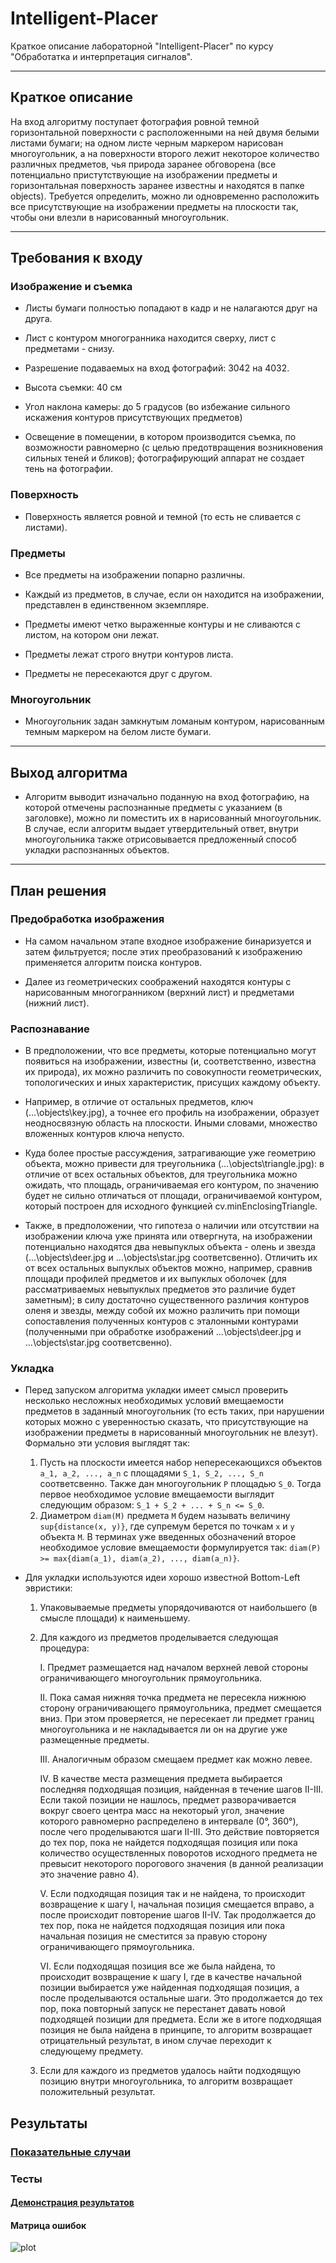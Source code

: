 # Intelligent-Placer

Краткое описание лабораторной "Intelligent-Placer" по курсу "Обработатка и интерпретация сигналов".
____
## **Краткое описание**

На вход алгоритму поступает фотография ровной темной горизонтальной поверхности с расположенными на ней двумя белыми листами бумаги; на одном листе черным маркером нарисован многоугольник, а на поверхности второго лежит некоторое количество различных предметов, чья природа заранее обговорена (все потенциально пристутствующие на изображении предметы и горизонтальная поверхность заранее известны и находятся в папке objects). Требуется определить, можно ли одновременно расположить все присутствующие на изображении предметы на плоскости так, чтобы они влезли в нарисованный многоугольник.
____
## **Требования к входу**

### **Изображение и съемка**

- Листы бумаги полностью попадают в кадр и не налагаются друг на друга.

- Лист с контуром многогранника находится сверху, лист с предметами - снизу.

- Разрешение подаваемых на вход фотографий: 3042 на 4032.

- Высота съемки: 40 см

- Угол наклона камеры: до 5 градусов (во избежание сильного искажения контуров присутствующих предметов)

- Освещение в помещении, в котором производится съемка, по возможности равномерно (с целью предотвращения возникновения сильных теней и бликов); фотографирующий аппарат не создает тень на фотографии.

### **Поверхность**

- Поверхность является ровной и темной (то есть не сливается с листами).

### **Предметы**

- Все предметы на изображении попарно различны.

- Каждый из предметов, в случае, если он находится на изображении, представлен в единственном экземпляре.

- Предметы имеют четко выраженные контуры и не сливаются с листом, на котором они лежат.

- Предметы лежат строго внутри контуров листа.

- Предметы не пересекаются друг с другом.

### **Многоугольник**

- Многоугольник задан замкнутым ломаным контуром, нарисованным темным маркером на белом листе бумаги.

___
## **Выход алгоритма**

- Алгоритм выводит изначально поданную на вход фотографию, на которой отмечены распознанные предметы с указанием (в заголовке), можно ли поместить их в нарисованный многоугольник. В случае, если алгоритм выдает утвердительный ответ, внутри многоугольника также отрисовывается предложенный способ укладки распознанных объектов.
___
## **План решения**

### **Предобработка изображения**

-  На самом начальном этапе входное изображение бинаризуется и затем фильтруется; после этих преобразований к изображению применяется алгоритм поиска контуров.

- Далее из геометрических соображений находятся контуры с нарисованным многогранником (верхний лист) и предметами (нижний лист).

### **Распознавание**

- В предположении, что все предметы, которые потенциально могут появиться на изображении, известны (и, соответственно, известна их природа), их можно различить по совокупности геометрических, топологических и иных характеристик, присущих каждому объекту.

- Например, в отличие от остальных предметов, ключ (...\\objects\\key.jpg), а точнее его профиль на изображении, образует неодносвязную область на плоскости. Иными словами, множество вложенных контуров ключа непусто.
- Куда более простые рассуждения, затрагивающие уже геометрию объекта, можно привести для треугольника (...\\objects\\triangle.jpg): в отличие от всех остальных объектов, для треугольника можно ожидать, что площадь, ограничиваемая его контуром, по значению будет не сильно отличаться от площади, ограничиваемой контуром, который построен для исходного функцией cv.minEnclosingTriangle.

- Также, в предположении, что гипотеза о наличии или отсутствии на изображении ключа уже принята или отвергнута, на изображении потенциально находятся два невыпуклых объекта - олень и звезда (...\\objects\\deer.jpg и ...\\objects\\star.jpg соответсвенно). Отличить их от всех остальных выпуклых объектов можно, например, сравнив площади профилей предметов и их выпуклых оболочек (для рассматриваемых невыпуклых предметов это различие будет заметным); в силу достаточно существенного различия контуров оленя и звезды, между собой их можно различить при помощи сопоставления полученных контуров с эталонными контурами (полученными при обработке изображений ...\\objects\\deer.jpg и ...\\objects\\star.jpg соответсвенно).

### **Укладка**

- Перед запуском алгоритма укладки имеет смысл проверить несколько несложных необходимых условий вмещаемости предметов в заданный многоугольник (то есть таких, при нарушении которых можно с уверенностью сказать, что присутствующие на изображении предметы в нарисованный многоугольник не влезут). Формально эти условия выглядят так:

    1.  Пусть на плоскости имеется набор непересекающихся объектов `a_1, a_2, ..., a_n` с площадями `S_1, S_2, ..., S_n` соответсвенно. Также дан многоугольник `P` площадью `S_0`. Тогда первое необходимое условие вмещаемости выглядит следующим образом:  `S_1 + S_2 + ... + S_n <= S_0`.
    2. Диаметром `diam(M)` предмета `M` будем называть величину `sup{distance(x, y)}`, где супремум берется по точкам `x` и `y` объекта `M`. В терминах уже введенных обозначений второе необходимое условие вмещаемости формулируется так: `diam(P) >= max{diam(a_1), diam(a_2), ..., diam(a_n)}`.

- Для укладки используются идеи хорошо известной Bottom-Left эвристики:
    1. Упаковываемые предметы упорядочиваются от наибольшего (в смысле площади) к наименьшему.
    2. Для каждого из предметов проделывается следующая процедура:

        I. Предмет размещается над началом верхней левой стороны ограничивающего многоугольник прямоугольника.

        II. Пока самая нижняя точка предмета не пересекла нижнюю сторону ограничивающего прямоугольника, предмет смещается вниз. При этом проверяется, не пересекает ли предмет границ многоугольника и не накладывается ли он на другие уже размещенные предметы.

        III. Аналогичным образом смещаем предмет как можно левее.

        IV. В качестве места размещения предмета выбирается последняя подходящая позиция, найденная в течение шагов II-III. Если такой позиции не нашлось, предмет разворачивается вокруг своего центра масс на некоторый угол, значение которого равномерно распределено в интервале (0°, 360°), после чего проделываются шаги II-III. Это действие повторяется до тех пор, пока не найдется подходящая позиция или пока количество осуществленных поворотов исходного предмета не превысит некоторого порогового значения (в данной реализации это значение равно 4).

        V. Если подходящая позиция так и не найдена, то происходит возвращение к шагу I, начальная позиция смещается вправо, а после происходит повторение шагов II-IV. Так продолжается до тех пор, пока не найдется подходящая позиция или пока начальная позиция не сместится за правую сторону ограничивающего прямоугольника.

        VI. Если подходящая позиция все же была найдена, то происходит возвращение к шагу I, где в качестве начальной позиции выбирается уже найденная подходящая позиция, а после проделываются остальные шаги. Это продолжается до тех пор, пока повторный запуск не перестанет давать новой подходящей позиции для предмета. Если же в итоге подходящая позиция не была найдена в принципе, то алгоритм возвращает отрицательный результат, в ином случае переходит к следующему предмету.

    3. Если для каждого из предметов удалось найти подходящую позицию внутри многоугольника, то алгоритм возвращает положительный результат.


## **Результаты**

### **[Показательные случаи](./Demonstration.ipynb)**


### **Тесты**

#### [Демонстрация результатов](./Tests.ipynb)

#### Матрица ошибок

![plot](./cf_matrix.png)

